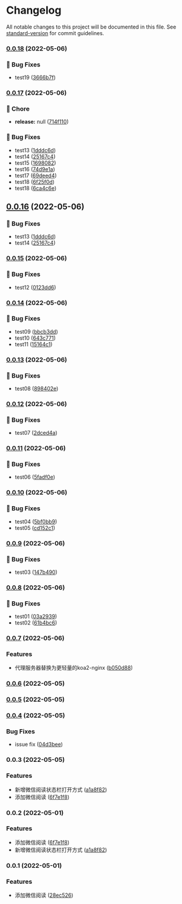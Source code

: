 # Changelog

All notable changes to this project will be documented in this file. See [standard-version](https://github.com/conventional-changelog/standard-version) for commit guidelines.

### [0.0.18](https://github.com/LstHeart/vscode-wxread/compare/v0.0.17...v0.0.18) (2022-05-06)


### 🐛 Bug Fixes

* test19 ([3666b7f](https://github.com/LstHeart/vscode-wxread/commit/3666b7f25da022859536582a372702df9001144e))

### [0.0.17](https://github.com/LstHeart/vscode-wxread/compare/v0.0.15...v0.0.17) (2022-05-06)


### 🚀 Chore

* **release:** null ([714f110](https://github.com/LstHeart/vscode-wxread/commit/714f1105527d29296558f21387e57bc5c55c1d5f))


### 🐛 Bug Fixes

* test13 ([1dddc6d](https://github.com/LstHeart/vscode-wxread/commit/1dddc6dcc03f826567463cde1c87420df4638eca))
* test14 ([25167c4](https://github.com/LstHeart/vscode-wxread/commit/25167c418db3274d60a89f88a7716d29474f2941))
* test15 ([1698082](https://github.com/LstHeart/vscode-wxread/commit/169808236efeba17d5fac71750a0b28eb8186142))
* test16 ([74d9e1a](https://github.com/LstHeart/vscode-wxread/commit/74d9e1ae38ffa58f6421b3346b4d79274e4fb70b))
* test17 ([69deed4](https://github.com/LstHeart/vscode-wxread/commit/69deed424f242c6a116c7fdf757c766f25f77c76))
* test18 ([6f25f0d](https://github.com/LstHeart/vscode-wxread/commit/6f25f0d6deb852003af4265e4f0d3315d70a467b))
* test18 ([6ca4c6e](https://github.com/LstHeart/vscode-wxread/commit/6ca4c6ef790163e398863406e5ad151c11250fbe))

## [0.0.16](https://github.com/LstHeart/vscode-wxread/compare/v0.0.15...v) (2022-05-06)


### 🐛 Bug Fixes

* test13 ([1dddc6d](https://github.com/LstHeart/vscode-wxread/commit/1dddc6dcc03f826567463cde1c87420df4638eca))
* test14 ([25167c4](https://github.com/LstHeart/vscode-wxread/commit/25167c418db3274d60a89f88a7716d29474f2941))

### [0.0.15](https://github.com/LstHeart/vscode-wxread/compare/v0.0.14...v0.0.15) (2022-05-06)


### 🐛 Bug Fixes

* test12 ([0123dd6](https://github.com/LstHeart/vscode-wxread/commit/0123dd69956a62630f5bd2b2e14d6f76770ffa2c))

### [0.0.14](https://github.com/LstHeart/vscode-wxread/compare/v0.0.13...v0.0.14) (2022-05-06)


### 🐛 Bug Fixes

* test09 ([bbcb3dd](https://github.com/LstHeart/vscode-wxread/commit/bbcb3ddda684159672bfad89384bc7b349820444))
* test10 ([643c771](https://github.com/LstHeart/vscode-wxread/commit/643c77131e259e790dad1da1a22e357e0d643488))
* test11 ([15164c1](https://github.com/LstHeart/vscode-wxread/commit/15164c184b176a3c262313983efbf4a8c1d6d6be))

### [0.0.13](https://github.com/LstHeart/vscode-wxread/compare/v0.0.12...v0.0.13) (2022-05-06)


### 🐛 Bug Fixes

* test08 ([898402e](https://github.com/LstHeart/vscode-wxread/commit/898402ee4d872060a1ebb8014f63bb1e66f34b2f))

### [0.0.12](https://github.com/LstHeart/vscode-wxread/compare/v0.0.11...v0.0.12) (2022-05-06)


### 🐛 Bug Fixes

* test07 ([2dced4a](https://github.com/LstHeart/vscode-wxread/commit/2dced4a34a612303943f64b4df7951af94cce507))

### [0.0.11](https://github.com/LstHeart/vscode-wxread/compare/v0.0.10...v0.0.11) (2022-05-06)


### 🐛 Bug Fixes

* test06 ([5fadf0e](https://github.com/LstHeart/vscode-wxread/commit/5fadf0e56797859c9a3bac8e3c873b5a4081e17a))

### [0.0.10](https://github.com/LstHeart/vscode-wxread/compare/v0.0.9...v0.0.10) (2022-05-06)


### 🐛 Bug Fixes

* test04 ([5bf0bb9](https://github.com/LstHeart/vscode-wxread/commit/5bf0bb93a780f3ad425393da699e5a7a1213374c))
* test05 ([cd152c1](https://github.com/LstHeart/vscode-wxread/commit/cd152c1f4e4d38242a7188275574911632e30a5b))

### [0.0.9](https://github.com/LstHeart/vscode-wxread/compare/v0.0.8...v0.0.9) (2022-05-06)


### 🐛 Bug Fixes

* test03 ([147b490](https://github.com/LstHeart/vscode-wxread/commit/147b490f8196bf50e14f944098a97f12c40a8350))

### [0.0.8](https://github.com/LstHeart/vscode-wxread/compare/v0.0.7...v0.0.8) (2022-05-06)


### 🐛 Bug Fixes

* test01 ([03a2939](https://github.com/LstHeart/vscode-wxread/commit/03a2939d081e05fc465983072e8fc84dc5411f9d))
* test02 ([61b4bc6](https://github.com/LstHeart/vscode-wxread/commit/61b4bc60baf0448aafe5cbb6effc9eccc626f332))

### [0.0.7](https://github.com/LstHeart/vscode-wxread/compare/v0.0.6...v0.0.7) (2022-05-06)


### Features

* 代理服务器替换为更轻量的koa2-nginx ([b050d88](https://github.com/LstHeart/vscode-wxread/commit/b050d88b08cd93a5e7f3f32ea94b48d10326f8d5))

### [0.0.6](https://github.com/LstHeart/vscode-wxread/compare/v0.0.5...v0.0.6) (2022-05-05)

### [0.0.5](https://github.com/LstHeart/vscode-wxread/compare/v0.0.4...v0.0.5) (2022-05-05)

### [0.0.4](https://github.com/LstHeart/vscode-wxread/compare/v0.0.3...v0.0.4) (2022-05-05)


### Bug Fixes

* issue fix ([04d3bee](https://github.com/LstHeart/vscode-wxread/commit/04d3bee4a77179250bf5e7584264093ad891bb79))

### 0.0.3 (2022-05-05)


### Features

* 新增微信阅读状态栏打开方式 ([a1a8f82](https://github.com/LstHeart/vscode-wxread/commit/a1a8f825b077c64480c60d1a5f701af5ce898849))
* 添加微信阅读 ([6f7e1f8](https://github.com/LstHeart/vscode-wxread/commit/6f7e1f821feeb0053a2a3a64d5219333f4d75715))

### 0.0.2 (2022-05-01)


### Features

* 添加微信阅读 ([6f7e1f8](https://github.com/LstHeart/vscode-wxread/commit/6f7e1f821feeb0053a2a3a64d5219333f4d75715))
* 新增微信阅读状态栏打开方式 ([a1a8f82](https://github.com/LstHeart/vscode-wxread/commit/a1a8f825b077c64480c60d1a5f701af5ce898849))

### 0.0.1 (2022-05-01)


### Features

* 添加微信阅读 ([28ec526](https://github.com/LstHeart/vscode-wxread/commit/28ec526a0d962f94eeb5be7d531f988126d1e4be))